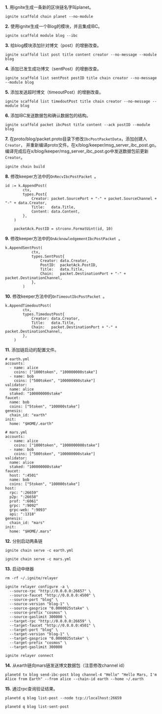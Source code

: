 
**1.**   用ignite生成一条新的区块链名字叫planet。

```
ignite scaffold chain planet --no-module
```

**2.**  使用ignite生成一个Blog的模块，并且集成IBC。

```
ignite scaffold module blog --ibc
```

**3.** 给blog模块添加针对博文（post）的增删改查。

```
ignite scaffold list post title content creator --no-message --module blog

```

**4.** 添加已发生成功博文（sentPost）的增删改查。

```
ignite scaffold list sentPost postID title chain creator --no-message --module blog
```

**5.** 添加发送超时博文（timeoutPost）的增删改查。

```
ignite scaffold list timedoutPost title chain creator --no-message --module blog
```

**6.** 添加IBC发送数据包和确认数据包的结构。

```
ignite scaffold packet ibcPost title content --ack postID --module blog

```
  
**7.** 在proto/blog/packet.proto目录下修改`IbcPostPacketData`，添加创建人`Creator`， 并重新编译proto文件。在x/blog/keeper/msg_server_ibc_post.go。编译完成后在x/blog/keeper/msg_server_ibc_post.go中发送数据包前更新`Creator`。

```
ignite chain build
```

**8.** 修改keeper方法中的`OnRecvIbcPostPacket `。

```
id := k.AppendPost(
        ctx,
        types.Post{
            Creator: packet.SourcePort + "-" + packet.SourceChannel + "-" + data.Creator,
            Title:   data.Title,
            Content: data.Content,
        },
    )

    packetAck.PostID = strconv.FormatUint(id, 10)
```

**9.** 修改keeper方法中的`OnAcknowledgementIbcPostPacket `。

```
k.AppendSentPost(
            ctx,
            types.SentPost{
                Creator: data.Creator,
                PostID:  packetAck.PostID,
                Title:   data.Title,
                Chain:   packet.DestinationPort + "-" + packet.DestinationChannel,
            },
        )
```

**10.** 修改keeper方法中的`OnTimeoutIbcPostPacket `。

```
k.AppendTimedoutPost(
        ctx,
        types.TimedoutPost{
            Creator: data.Creator,
            Title:   data.Title,
            Chain:   packet.DestinationPort + "-" + packet.DestinationChannel,
        },
    )
```

**11.** 添加链启动的配置文件。

```
# earth.yml
accounts:
  - name: alice
    coins: ["1000token", "100000000stake"]
  - name: bob
    coins: ["500token", "100000000stake"]
validator:
  name: alice
  staked: "100000000stake"
faucet:
  name: bob
  coins: ["5token", "100000stake"]
genesis:
  chain_id: "earth"
init:
  home: "$HOME/.earth"
  
# mars.yml
accounts:
  - name: alice
    coins: ["1000token", "1000000000stake"]
  - name: bob
    coins: ["500token", "100000000stake"]
validator:
  name: alice
  staked: "100000000stake"
faucet:
  host: ":4501"
  name: bob
  coins: ["5token", "100000stake"]
host:
  rpc: ":26659"
  p2p: ":26658"
  prof: ":6061"
  grpc: ":9092"
  grpc-web: ":9093"
  api: ":1318"
genesis:
  chain_id: "mars"
init:
  home: "$HOME/.mars"
```


**12.** 分别启动两条链

```
ignite chain serve -c earth.yml

ignite chain serve -c mars.yml
```

**13.** 启动中继器

```
rm -rf ~/.ignite/relayer

ignite relayer configure -a \
  --source-rpc "http://0.0.0.0:26657" \
  --source-faucet "http://0.0.0.0:4500" \
  --source-port "blog" \
  --source-version "blog-1" \
  --source-gasprice "0.0000025stake" \
  --source-prefix "cosmos" \
  --source-gaslimit 300000 \
  --target-rpc "http://0.0.0.0:26659" \
  --target-faucet "http://0.0.0.0:4501" \
  --target-port "blog" \
  --target-version "blog-1" \
  --target-gasprice "0.0000025stake" \
  --target-prefix "cosmos" \
  --target-gaslimit 300000

ignite relayer connect
```

**14.** 从earth链向mars链发送博文数据包（注意修改channel id）

```
planetd tx blog send-ibc-post blog channel-4 "Hello" "Hello Mars, I'm Alice from Earth" --from alice --chain-id earth --home ~/.earth
```

**15.** 通过rpc查询验证结果。

```
planetd q blog list-post --node tcp://localhost:26659

planetd q blog list-sent-post
```